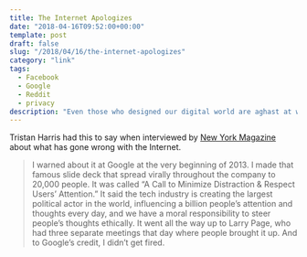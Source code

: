 ```yaml
---
title: The Internet Apologizes
date: "2018-04-16T09:52:00+00:00"
template: post
draft: false
slug: "/2018/04/16/the-internet-apologizes"
category: "link"
tags:
  - Facebook
  - Google
  - Reddit
  - privacy
description: "Even those who designed our digital world are aghast at what they created. A breakdown of what went wrong — from the architects who built it."
---
```


Tristan Harris had this to say when interviewed by [New York Magazine](http://nymag.com/selectall/2018/04/an-apology-for-the-internet-from-the-people-who-built-it.html) about what has gone wrong with the Internet.

> I warned about it at Google at the very beginning of 2013. I made that famous slide deck that spread virally throughout the company to 20,000 people. It was called “A Call to Minimize Distraction & Respect Users’ Attention.” It said the tech industry is creating the largest political actor in the world, influencing a billion people’s attention and thoughts every day, and we have a moral responsibility to steer people’s thoughts ethically. It went all the way up to Larry Page, who had three separate meetings that day where people brought it up. And to Google’s credit, I didn’t get fired.
